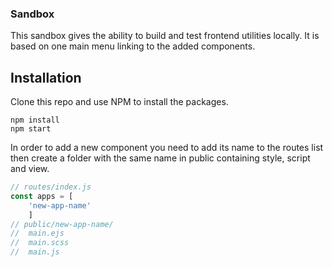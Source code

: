 ### Sandbox

This sandbox gives the ability to build and test frontend utilities locally.
It is based on one main menu linking to the added components.

## Installation
Clone this repo and use NPM to install the packages.
```
npm install
npm start
```

In order to add a new component you need to add its name to the routes list
then create a folder with the same name in public containing style, script and view.
```javascript
// routes/index.js
const apps = [
    'new-app-name'
    ]
// public/new-app-name/
//  main.ejs
//  main.scss
//  main.js
    
```